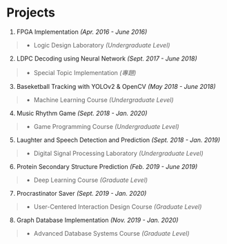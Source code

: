 # Projects

1.  FPGA Implementation  _(Apr. 2016 - June 2016)_  
>  * Logic Design Laboratory _(Undergraduate Level)_
2.  LDPC Decoding using Neural Network _(Sept. 2017 - June 2018)_
>  * Special Topic Implementation _(專題)_
3.  Baseketball Tracking with YOLOv2 & OpenCV _(May 2018 - June 2018)_
>  * Machine Learning Course _(Undergraduate Level)_
4.  Music Rhythm Game _(Sept. 2018 - Jan. 2020)_
>  * Game Programming Course _(Undergraduate Level)_
5.  Laughter and Speech Detection and Prediction  _(Sept. 2018 - Jan. 2019)_
>  * Digital Signal Processing Laboratory  _(Undergraduate Level)_
6.  Protein Secondary Structure Prediction  _(Feb. 2019 - June 2019)_
>  * Deep Learning Course  _(Graduate Level)_
7.  Procrastinator Saver  _(Sept. 2019 - Jan. 2020)_
>  * User-Centered Interaction Design Course _(Graduate Level)_
8.  Graph Database Implementation _(Nov. 2019 - Jan. 2020)_
>  * Advanced Database Systems Course  _(Graduate Level)_

